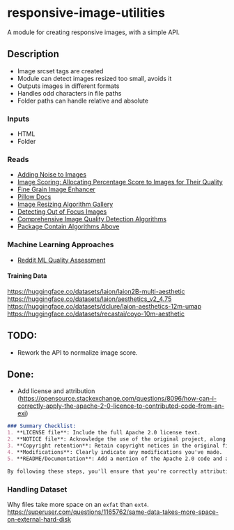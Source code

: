 # responsive-image-utilities
A module for creating responsive images, with a simple API.

## Description
- Image srcset tags are created
- Module can detect images resized too small, avoids it
- Outputs images in different formats
- Handles odd characters in file paths
- Folder paths can handle relative and absolute

### Inputs
- HTML
- Folder


### Reads
- [Adding Noise to Images](https://medium.com/@ms_somanna/guide-to-adding-noise-to-your-data-using-python-and-numpy-c8be815df524)
- [Image Scoring: Allocating Percentage Score to Images for Their Quality](https://medium.com/engineering-housing/image-scoring-allocating-percentage-score-to-images-for-their-quality-6169abbf850e)
- [Fine Grain Image Enhancer](https://huggingface.co/spaces/finegrain/finegrain-image-enhancer)
- [Pillow Docs](https://pillow.readthedocs.io/en/stable/reference/ImageFilter.html)
- [Image Resizing Algorithm Gallery](https://en.wikipedia.org/wiki/Comparison_gallery_of_image_scaling_algorithms)
- [Detecting Out of Focus Images](https://mathematica.stackexchange.com/questions/71726/how-can-i-detect-if-an-image-is-of-poor-quality)
- [Comprehensive Image Quality Detection Algorithms](https://medium.com/@jaikochhar06/how-to-evaluate-image-quality-in-python-a-comprehensive-guide-e486a0aa1f60)
- [Package Contain Algorithms Above](https://github.com/andrewekhalel/sewar)

### Machine Learning Approaches
- [Reddit ML Quality Assessment](https://www.reddit.com/r/MachineLearning/comments/12v7jew/d_is_accurately_estimating_image_quality_even/)

#### Training Data
https://huggingface.co/datasets/laion/laion2B-multi-aesthetic
https://huggingface.co/datasets/laion/aesthetics_v2_4.75
https://huggingface.co/datasets/dclure/laion-aesthetics-12m-umap
https://huggingface.co/datasets/recastai/coyo-10m-aesthetic


## TODO:
- Rework the API to normalize image score.


## Done:
- Add license and attribution (https://opensource.stackexchange.com/questions/8096/how-can-i-correctly-apply-the-apache-2-0-licence-to-contributed-code-from-an-exi)

```md
### Summary Checklist:
1. **LICENSE file**: Include the full Apache 2.0 license text.
2. **NOTICE file**: Acknowledge the use of the original project, along with attribution and a URL if available.
3. **Copyright retention**: Retain copyright notices in the original files.
4. **Modifications**: Clearly indicate any modifications you've made.
5. **README/Documentation**: Add a mention of the Apache 2.0 code and attribution to the original authors in your documentation.

By following these steps, you'll ensure that you're correctly attributing the code and complying with the requirements of the Apache License 2.0.
```


### Handling Dataset
Why files take more space on an `exfat` than `ext4`.
https://superuser.com/questions/1165762/same-data-takes-more-space-on-external-hard-disk